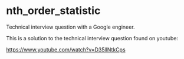 # nth_order_statistic
Technical interview question with a Google engineer.

This is a solution to the technical interview question found on youtube:

https://www.youtube.com/watch?v=D35llNtkCps
